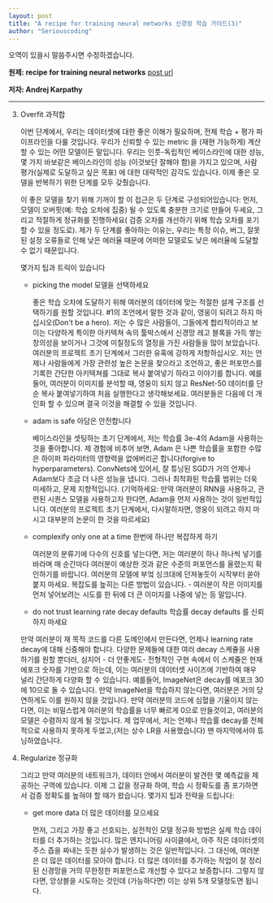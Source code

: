 ```yaml
---
layout: post
title: "A recipe for training neural networks 신경망 학습 가이드(3)"
author: "Seriouscoding"
---
```


오역이 있을시 말씀주시면 수정하겠습니다.

**원제:  recipe for training neural networks** [post url](http://karpathy.github.io/2019/04/25/recipe/)

**저자: Andrej Karpathy**


______________________________________________________________

3. Overfit 과적합

    이번 단계에서, 우리는 데이터셋에 대한 좋은 이해가 필요하며, 전체 학습 + 평가 파이프라인을 다룰 것입니다. 우리가 신뢰할 수 있는 metric 을 (재현 가능하게) 계산할 수 있는 어떤 모델이든 말입니다. 우리는 인풋-독립적인 베이스라인에 대한 성능, 몇 가지 바보같은 베이스라인의 성능 (이것보단 잘해야 함)을 가지고 있으며, 사람 평가(실제로 도달하고 싶은 목표) 에 대한 대략적인 감각도 있습니다. 이제 좋은 모델을 반복하기 위한 단계를 모두 갖췄습니다.

    이 좋은 모델을 찾기 위해 기꺼이 할 이 접근은 두 단계로 구성되어있습니다: 먼저, 모델이 오버핏(예: 학습 오차에 집중) 될 수 있도록 충분한 크기로 만들어 두세요, 그리고 적절하게 정규화를 진행하세요( 검증 오차를 개선하기 위해 학습 오차를 포기할 수 있을 정도로). 제가 두 단계를 좋아하는 이유는, 우리는 특정 이슈, 버그, 잘못된 설정 오류들로 인해 낮은 에러율 때문에 어떠한 모델로도 낮은 에러율에 도달할 수 없기 때문입니다.

    몇가지 팁과 트릭이 있습니다

    - picking the model 모델을 선택하세요
    
        좋은 학습 오차에 도달하기 위해 여러분의 데이터에 맞는 적절한 설계 구조를 선택하기를 원할 것입니다. #1의 조언에서 말한 것과 같이, 영웅이 되려고 하지 마십시오(Don't be a hero). 저는 수 많은 사람들이, 그들에게 합리적이라고 보이는 다양하게 특이한 아키텍쳐 속의 툴박스에서 신경망 레고 블록을 가득 쌓는 창의성을 보이거나 그것에 미칠정도의 열정을 가진 사람들을 많이 보았습니다. 여러분의 프로젝트 초기 단계에서 그러한 유혹에 강하게 저항하십시오. 저는 언제나 사람들에게 가장 관련성 높은 논문을 찾으라고 조언하고, 좋은 퍼포먼스를 기록한 간단한 아키텍쳐를 그대로 복사 붙여넣기 하라고 이야기를 합니다. 예를들어, 여러분이 이미지를 분석할 때, 영웅이 되지 않고 ResNet-50 데이터를 단순 복사 붙여넣기하여 처음 실행한다고 생각해보세요. 여러분들은 다음에 더 개인화 할 수 있으며 결국 이것을 해결할 수 있을 것입니다. 
    
    - adam is safe 아담은 안전합니다
    
        베이스라인을 셋팅하는 초기 단계에서, 저는 학습률 3e-4의 Adam을 사용하는 것을 좋아합니다. 제 경험에 비추어 보면, Adam 은 나쁜 학습률을 포함한 수많은 하이퍼 파라미터의 영향력을 없에버리곤 합니다(forgive to hyperparameters). ConvNets에 있어서, 잘 튜닝된 SGD가 거의 언제나 Adam보다 조금 더 나은 성능을 냅니다. 그러나 최적화된 학습률 범위는 더욱 미세하고, 문제 지향적입니다. (기억하세요: 만약 여러분이 RNN을 사용하고, 관련된 시퀀스 모델을 사용하고자 한다면, Adam을 먼저 사용하는 것이 일반적입니다. 여러분의 프로젝트 초기 단계에서, 다시말하자면, 영웅이 되려고 하지 마시고 대부분의 논문이 한 것을 따르세요)
    
    - complexify only one at a time 한번에 하나만 복잡하게 하기
    
        여러분의 분류기에 다수의 신호를 넣는다면, 저는 여러분이 하나 하나씩 넣기를 바라며 매 순간마다 여러분이 예상한 것과 같은 수준의 퍼포먼스를 올렸는지 확인하기를 바랍니다. 여러분의 모델에 부엌 싱크대에 던져놓듯이 시작부터 쏟아붙지 마세요. 복잡도를 높히는 다른 방법이 있습니다. - 여러분이 작은 이미지를 먼저 넣어보려는 시도를 한 뒤에 더 큰 이미지를 나중에 넣는 등 말입니다.
 
    - do not trust learning rate decay defaults 학습률 decay defaults 를 신뢰하지 마세요
 
    만약 여러분이 재 목적 코드를 다른 도메인에서 만든다면, 언제나 learning rate decay에 대해 신중해야 합니다. 다양한 문제들에 대한 여러 decay 스케쥴을 사용하기를 원할 뿐더러, 심지어 - 더 안좋게도- 전형적인 구현 속에서 이 스케쥴은 현재 에포크 숫자를 기반으로 하는데, 이는 여러분의 데이터셋 사이즈에 기반하여 매우 널리 간단하게 다양화 할 수 있습니다. 예를들어, ImageNet은 decay를 에포크 30에 10으로 둘 수 있습니다. 만약 ImageNet을 학습하지 않는다면, 여러분은 거의 당연하게도 이를 원하지 않을 것입니다. 만약 여러분의 코드에 심혈을 기울이지 않는다면, 이는 비밀스럽게 여러분의 학습률을 너무 빠르게 0으로 만들것이고, 여러분의 모델은 수렴하지 않게 될 것입니다. 제 업무에서, 저는 언제나 학습률 decay를 전체적으로 사용하지 못하게 두었고,(저는 상수 LR을 사용했습니다) 맨 마지막에서야 튜닝하였습니다.


 4. Regularize 정규화

    그리고 만약 여러분의 네트워크가, 데이터 안에서 여러분이 발견한 몇 예측값을 제공하는 구역에 있습니다. 이제 그 값을 정규화 하여, 학습 시 정확도를 좀 포기하면서 검증 정확도를 높혀야 할 때가 왔습니다. 몇가지 팁과 전략을 드립니다:

    -  get more data 더 많은 데이터를 모으세요
    
        먼저, 그리고 가장 좋고 선호되는, 실전적인 모델 정규화 방법은 실제 학습 데이터를 더 추가하는 것입니다. 많은 엔지니어링 사이클에서, 아주 작은 데이터셋의 주스 즙을 짜내는 듯한 실수가 발생하는 것은 일반적입니다. 그 대신에, 여러분은 더 많은 데이터를 모아야 합니다. 더 많은 데이터를 추가하는 작업이 잘 정리된 신경망을 거의 무한정한 퍼포먼스로 개선할 수 있다고 보증합니다. 그렇지 않다면, 앙상블을 시도하는 것인데 (가능하다면) 이는 상위 5개 모델정도면 됩니다.